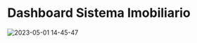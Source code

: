 # Dashboard Sistema Imobiliario


![2023-05-01 14-45-47](https://user-images.githubusercontent.com/94726621/235501336-3757e056-19f3-4398-97a2-443142f7fd87.gif)
